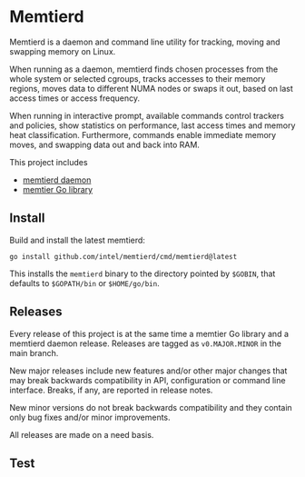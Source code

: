 # Memtierd

Memtierd is a daemon and command line utility for tracking, moving and
swapping memory on Linux.

When running as a daemon, memtierd finds chosen processes from the
whole system or selected cgroups, tracks accesses to their memory
regions, moves data to different NUMA nodes or swaps it out, based on
last access times or access frequency.

When running in interactive prompt, available commands control
trackers and policies, show statistics on performance, last access
times and memory heat classification. Furthermore, commands enable
immediate memory moves, and swapping data out and back into RAM.

This project includes
- [memtierd daemon](cmd/memtierd/README.md)
- [memtier Go library](pkg/memtier/README.md)

## Install

Build and install the latest memtierd:

```
go install github.com/intel/memtierd/cmd/memtierd@latest
```

This installs the `memtierd` binary to the directory pointed by
`$GOBIN`, that defaults to `$GOPATH/bin` or `$HOME/go/bin`.


## Releases

Every release of this project is at the same time a memtier Go library
and a memtierd daemon release. Releases are tagged as `v0.MAJOR.MINOR`
in the main branch.

New major releases include new features and/or other major changes
that may break backwards compatibility in API, configuration or
command line interface. Breaks, if any, are reported in release notes.

New minor versions do not break backwards compatibility and they
contain only bug fixes and/or minor improvements.

All releases are made on a need basis.

## Test
